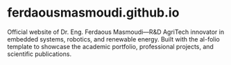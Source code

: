 # ferdaousmasmoudi.github.io
Official website of Dr. Eng. Ferdaous Masmoudi—R&amp;D AgriTech innovator in embedded systems, robotics, and renewable energy. Built with the al-folio template to showcase the academic portfolio, professional projects, and scientific publications.
